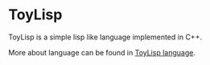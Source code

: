# ToyLisp

ToyLisp is a simple lisp like language implemented in C++.

More about language can be found in [ToyLisp language](ToyLisp.md).
